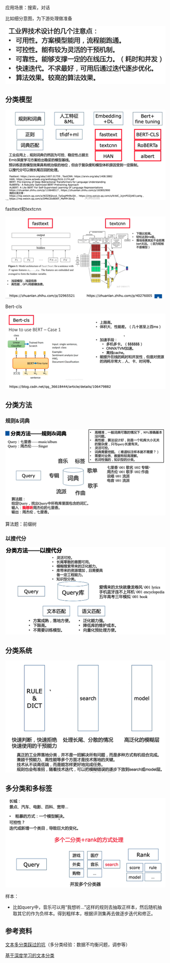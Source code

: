应用场景：搜索，对话

比如细分意图，为下游处理做准备

![image-20210911211343841](img/image-20210911211343841.png)

## 分类模型

![image-20210911211457248](img/image-20210911211457248.png)

fasttext和textcnn

![image-20210911211546593](img/image-20210911211546593.png)

Bert-cls

![image-20210911212314679](img/image-20210911212314679.png)

## 分类方法

### 规则&词典

![image-20210911213141748](img/image-20210911213141748.png)

算法题：前缀树

### 以搜代分

![image-20210911213931751](img/image-20210911213931751.png)

## 分类系统

![image-20210911214704221](img/image-20210911214704221.png)

## 多分类和多标签

![image-20210911214949912](img/image-20210911214949912.png)



样本：

- 比如query中，音乐可以用“我想听...”这样的规则去抽取正样本，然后随机抽取其它的作为负样本。得到粗样本，根据评测集再去做逐步迭代和修正。

## 参考资料

[文本多分类踩过的坑](https://zhuanlan.zhihu.com/p/35586145)（多分类经验：数据不均衡问题，调参等）

[基于深度学习的文本分类](https://zhuanlan.zhihu.com/p/34212945)

